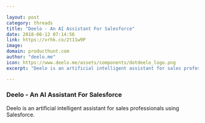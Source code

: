 ```yaml
---

layout: post
category: threads
title: "Deelo - An AI Assistant For Salesforce"
date: 2018-06-12 07:14:56
link: https://vrhk.co/2t11w9P
image: 
domain: producthunt.com
author: "deelo.me"
icon: https://www.deelo.me/assets/components/dotdeelo_logo.png
excerpt: "Deelo is an artificial intelligent assistant for sales professionals using Salesforce."

---
```


### Deelo - An AI Assistant For Salesforce

Deelo is an artificial intelligent assistant for sales professionals using Salesforce.